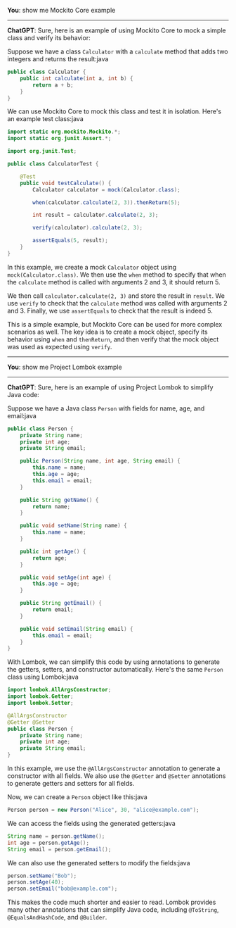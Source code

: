 **You**: show me Mockito Core example

--------
**ChatGPT**: Sure, here is an example of using Mockito Core to mock a simple class and verify its behavior:

Suppose we have a class ```Calculator``` with a ```calculate``` method that adds two integers and returns the result:java
```java
public class Calculator {
    public int calculate(int a, int b) {
        return a + b;
    }
}
```

We can use Mockito Core to mock this class and test it in isolation. Here's an example test class:java
```java
import static org.mockito.Mockito.*;
import static org.junit.Assert.*;

import org.junit.Test;

public class CalculatorTest {

    @Test
    public void testCalculate() {
        Calculator calculator = mock(Calculator.class);

        when(calculator.calculate(2, 3)).thenReturn(5);

        int result = calculator.calculate(2, 3);

        verify(calculator).calculate(2, 3);

        assertEquals(5, result);
    }
}
```

In this example, we create a mock ```Calculator``` object using ```mock(Calculator.class)```. We then use the ```when``` method to specify that when the ```calculate``` method is called with arguments 2 and 3, it should return 5.

We then call ```calculator.calculate(2, 3)``` and store the result in ```result```. We use ```verify``` to check that the ```calculate``` method was called with arguments 2 and 3. Finally, we use ```assertEquals``` to check that the result is indeed 5.

This is a simple example, but Mockito Core can be used for more complex scenarios as well. The key idea is to create a mock object, specify its behavior using ```when``` and ```thenReturn```, and then verify that the mock object was used as expected using ```verify```.

--------
**You**: show me Project Lombok example

--------
**ChatGPT**: Sure, here is an example of using Project Lombok to simplify Java code:

Suppose we have a Java class ```Person``` with fields for name, age, and email:java
```java
public class Person {
    private String name;
    private int age;
    private String email;

    public Person(String name, int age, String email) {
        this.name = name;
        this.age = age;
        this.email = email;
    }

    public String getName() {
        return name;
    }

    public void setName(String name) {
        this.name = name;
    }

    public int getAge() {
        return age;
    }

    public void setAge(int age) {
        this.age = age;
    }

    public String getEmail() {
        return email;
    }

    public void setEmail(String email) {
        this.email = email;
    }
}
```

With Lombok, we can simplify this code by using annotations to generate the getters, setters, and constructor automatically. Here's the same ```Person``` class using Lombok:java
```java
import lombok.AllArgsConstructor;
import lombok.Getter;
import lombok.Setter;

@AllArgsConstructor
@Getter @Setter
public class Person {
    private String name;
    private int age;
    private String email;
}
```

In this example, we use the ```@AllArgsConstructor``` annotation to generate a constructor with all fields. We also use the ```@Getter``` and ```@Setter``` annotations to generate getters and setters for all fields.

Now, we can create a ```Person``` object like this:java
```java
Person person = new Person("Alice", 30, "alice@example.com");
```

We can access the fields using the generated getters:java
```java
String name = person.getName();
int age = person.getAge();
String email = person.getEmail();
```

We can also use the generated setters to modify the fields:java
```java
person.setName("Bob");
person.setAge(40);
person.setEmail("bob@example.com");
```

This makes the code much shorter and easier to read. Lombok provides many other annotations that can simplify Java code, including ```@ToString```, ```@EqualsAndHashCode```, and ```@Builder```.

